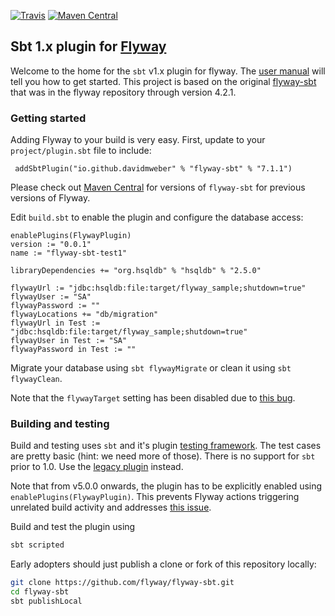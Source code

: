 
[![Travis](https://img.shields.io/travis/flyway/flyway-sbt.svg)](https://travis-ci.org/flyway/flyway-sbt)
[![Maven Central](https://img.shields.io/maven-central/v/io.github.davidmweber/flyway-sbt.svg)](https://search.maven.org/#search%7Cga%7C1%7Cg%3A%22io.github.davidmweber%22%20AND%20a%3A%22flyway-sbt%22)

## Sbt 1.x plugin for [Flyway](https://flywaydb.org)

Welcome to the home for the `sbt` v1.x plugin for flyway. The [user manual](https://davidmweber.github.io/flyway-sbt-docs/)
will tell you how to get started. This project is based on the original 
[flyway-sbt](https://github.com/flyway/flyway/tree/flyway-4.2.0/flyway-sbt) that was in the flyway repository through 
version 4.2.1.

### Getting started
Adding Flyway to your build is very easy. First, update to your `project/plugin.sbt` file to include:
```sbtshell
 addSbtPlugin("io.github.davidmweber" % "flyway-sbt" % "7.1.1")
```
Please check out [Maven Central](https://search.maven.org/search?q=g:io.github.davidmweber%20AND%20a:flyway-sbt&core=gav) 
for versions of `flyway-sbt` for previous versions of Flyway.

Edit `build.sbt` to enable the plugin and configure the database access:
```sbtshell
enablePlugins(FlywayPlugin)
version := "0.0.1"
name := "flyway-sbt-test1"

libraryDependencies += "org.hsqldb" % "hsqldb" % "2.5.0"

flywayUrl := "jdbc:hsqldb:file:target/flyway_sample;shutdown=true"
flywayUser := "SA"
flywayPassword := ""
flywayLocations += "db/migration"
flywayUrl in Test := "jdbc:hsqldb:file:target/flyway_sample;shutdown=true"
flywayUser in Test := "SA"
flywayPassword in Test := ""

```

Migrate your database using `sbt flywayMigrate` or clean it using `sbt flywayClean`.

Note that the `flywayTarget` setting has been disabled due to [this bug](https://github.com/flyway/flyway/issues/1919).

### Building and testing
Build and testing uses `sbt` and it's plugin [testing framework](http://www.scala-sbt.org/1.x/docs/Testing-sbt-plugins.html). 
The test cases are pretty basic (hint: we need more of those). There is no support for `sbt` prior to 1.0. Use the 
[legacy plugin](https://github.com/flyway/flyway/tree/master/flyway-sbt) instead.

Note that from v5.0.0 onwards, the plugin has to be explicitly enabled using `enablePlugins(FlywayPlugin)`. This prevents
Flyway actions triggering unrelated build activity and addresses [this issue](https://github.com/flyway/flyway/issues/1329).

Build and test the plugin using

```bash
sbt scripted
```

Early adopters should just publish a clone or fork of this repository locally:
```bash
git clone https://github.com/flyway/flyway-sbt.git
cd flyway-sbt
sbt publishLocal
```
